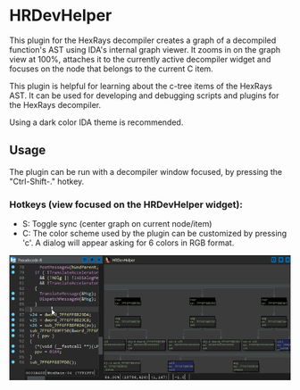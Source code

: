 # HRDevHelper

This plugin for the HexRays decompiler creates a graph of a decompiled
function's AST using IDA's internal graph viewer. It zooms in on the graph
view at 100%, attaches it to the currently active decompiler widget and
focuses on the node that belongs to the current C item.

This plugin is helpful for learning about the c-tree items of the
HexRays AST. It can be used for developing and debugging scripts and
plugins for the HexRays decompiler.

Using a dark color IDA theme is recommended.

## Usage
The plugin can be run with a decompiler window focused, by pressing
the "Ctrl-Shift-." hotkey.

### Hotkeys (view focused on the HRDevHelper widget):
* S: Toggle sync (center graph on current node/item)
* C: The color scheme used by the plugin can be customized by pressing 'c'.
A dialog will appear asking for 6 colors in RGB format.

![HRDevHelper animated gif](/rsrc/hrdevhelper.gif?raw=true)
